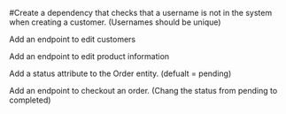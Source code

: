 #Create a dependency that checks that a username is not in the system when creating a customer. (Usernames should be unique)

Add an endpoint to edit customers

Add an endpoint to edit product information

Add a status attribute to the Order entity. (defualt = pending)

Add an endpoint to checkout an order. (Chang the status from pending to completed)
